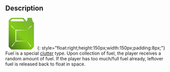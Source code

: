 ## Description
![](static/clutter/clutter-fuel.svg "Fuel Image"){: style="float:right;height:150px;width:150px;padding:8px;"}
Fuel is a special [clutter](clutter.md "All Clutter Types") type. Upon collection of fuel, the player receives a random amount of fuel. If the player has too much/full fuel already, leftover fuel is released back to float in space.